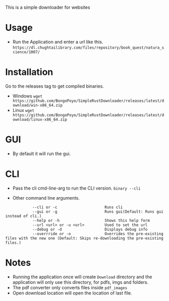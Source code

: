 This is a simple downloader for websites

# Usage

- Run the Application and enter a url like this.
```https://dl.chughtailibrary.com/files/repository/book_quest/natura_science/1007/```


# Installation
Go to the releases tag to get compiled binaries.
- Windows
```wget https://github.com/BongoPoyo/SimpleRustDownloader/releases/latest/download/win-x86_64.zip```
- Linux
```wget https://github.com/BongoPoyo/SimpleRustDownloader/releases/latest/download/linux-x86_64.zip```


# GUI
- By default it will run the gui.

# CLI 
- Pass the cli cmd-line-arg to run the CLI version.
```binary --cli```

- Other command line arguments.
```
            --cli or -c                     Runs cli
            --gui or -g                     Runs gui(Default: Runs gui instead of cli.) 
            --help or -h                    Shows this help form
            --url <url> or -u <url>         Used to set the url
            --debug or -d                   Displays debug info
            --overrride or -o               Overrides the pre-existing files with the new one (Default: Skips re-downloading the pre-existing files.)
```


# Notes
- Running the application once will create `Download` directory and the application will only use this directory, for pdfs, imgs and folders.
- The pdf converter only converts files inside `pdf_images`
- Open download location will open the location of last file.
